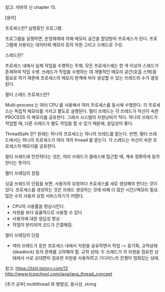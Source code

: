 참고: 자바의 신 chapter 13. 

[용어]

프로세스란? 실행중인 프로그램. 

프로그램을 실행하면, 운영체제에 의해 메모리 공간을 할당받아 프로세스가 된다.
프로그램에 사용되는 데이터와 메모리 등의 자원 그리고 스레드로 구성.

스레드란?

프로세스 내에서 실제 작업을 수행하는 주체.
모든 프로세스에는 한 개 이상의 스레드가 존재하여 작업 수행.
쓰레드가 작업을 수행하는 데 개별적인 메모리 공간(호출 스택)을 필요로 하기 때문에 프로세스의 메모리 한계에 따라 생성할 수 있는 쓰레드의 수가 결정된다. 

멀티 스레드 프로세스란?

Multi-process 는 여러 CPU 를 사용해서 여러 프로세스를 동시에 수행한다. 각 프로세스는 독립적 메모리를 가지고 별도로 실행된다.
멀티 쓰레드는 각 쓰레드가 자신이 속한 PROCESS 의 메모리를 공유한다. 그래서 시스템의 자원낭비가 적다.
하나의 쓰레드가 작업할 때, 다른 쓰레드가 별도 작업을 할 수 있기 때문에, 응답성이 좋다.

ThreadSafe 란?
원래는 하나의 프로세스는 하나의 쓰레드를 맡는다. 반면, 멀티 쓰레드에서는 하나의 프로세스가 여러 개의 thread 를 맡는다. 각 스레드는 자신이 속한 프로세스의 메모리를 공유한다.

멀티 쓰레드에 안전하다는 것은, 여러 쓰레드가 클래스에 접근할 때, 계속 정확하게 동작한다는 뜻이다.

멀티 쓰레딩의 장점. 

싱글 쓰레드의 단점을 보면, 사용자의 요청마다 프로세스를 새로 생성해야 한다는 것이 있다. 프로세스를 생성하는 것은 쓰레드 생성하는 것에 비해
더 많은 시간//메모리 필요. 많은 수의 사용자 요청 서비스하기가 어렵다. 

- CPU의 사용률을 향상시킨다. 
- 자원을 보다 효율적으로 사용할 수 있다
- 사용자에 대한 응답성 향상. 
- 작업이 분리되어 코드가 간결해짐. 

멀티 쓰레딩의 단점
- 여러 쓰레드가 같은 프로세스 내에서 자원을 공유하면서 작업 -> 동기화, 교착상태 (deadlock) 등의 문제를 고려해야 함. 
교착 상태: 두 쓰레드가 각 자원을 점유한 상태에서 서로 상대편이 점유한 자원을 사용하려고 기다리느라 진행이 멈춰있는 상태. 

참고:
https://llshl.tistory.com/12
http://www.tcpschool.com/java/java_thread_concept

[추가 공부] multithread 와 병렬성, 동시성, string 